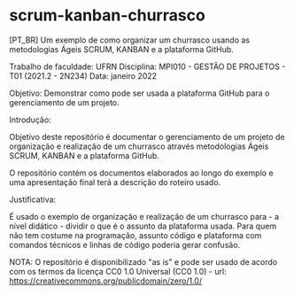 # scrum-kanban-churrasco
[PT_BR] Um exemplo de como organizar um churrasco usando as metodologias Ágeis SCRUM, KANBAN e a plataforma GitHub.

Trabalho de faculdade: UFRN
Disciplina: MPI010 - GESTÃO DE PROJETOS - T01 (2021.2 - 2N234) 
Data: janeiro 2022

Objetivo: Demonstrar como pode ser usada a plataforma GitHub para o gerenciamento de um projeto.

Introdução: 

Objetivo deste repositório é documentar o gerenciamento de um projeto de organização e realização de um churrasco através metodologias Ágeis SCRUM, KANBAN e a plataforma GitHub.

O repositório contém os documentos elaborados ao longo do exemplo e uma apresentação final terá a descrição do roteiro usado.

Justificativa:

É usado o exemplo de organização e realização de um churrasco para - a nível didático - dividir o que é o assunto da plataforma usada. Para quem não tem costume na programação, assunto código e plataforma com comandos técnicos e linhas de código poderia gerar confusão.

NOTA: O repositório é disponibilizado "as is" e pode ser usado de acordo com os termos da licença CC0 1.0 Universal (CC0 1.0) - url: https://creativecommons.org/publicdomain/zero/1.0/
